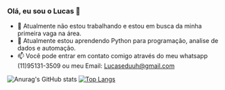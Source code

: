 ### Olá, eu sou o Lucas 👋



- 🔭 Atualmente não estou trabalhando e estou em busca da minha primeira vaga na área.
- 🌱 Atualmente estou aprendendo Python para programação, analise de dados e automação.
- 📫 Você pode entrar em contato comigo através do meu whatsapp (11)95131-3509 ou meu Email: Lucaseduuh@gmail.com


![Anurag's GitHub stats](https://github-readme-stats.vercel.app/api?username=Lucaseduh&show_icons=true&theme=tokyonight)
[![Top Langs](https://github-readme-stats.vercel.app/api/top-langs/?username=Lucaseduh&layout=donut)](https://github.com/anuraghazra/github-readme-stats)

